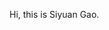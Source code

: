 Hi, this is Siyuan Gao. 

<!---
zjlm1145/zjlm1145 is a ✨ special ✨ repository because its `README.md` (this file) appears on your GitHub profile.
You can click the Preview link to take a look at your changes.
--->
